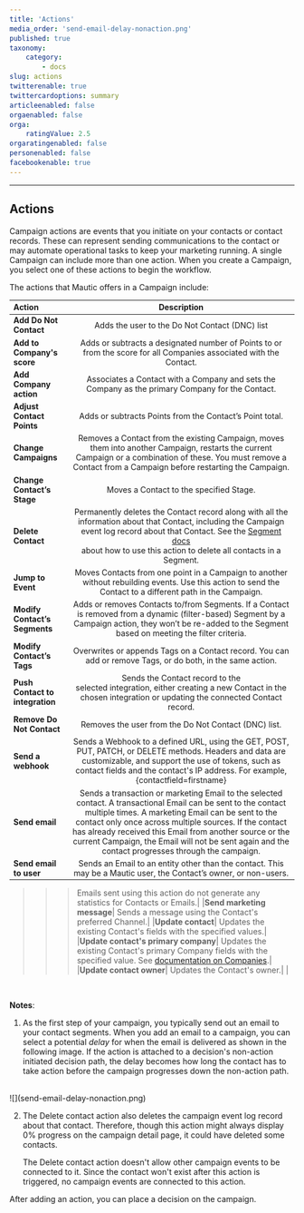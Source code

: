 ```yaml
---
title: 'Actions'
media_order: 'send-email-delay-nonaction.png'
published: true
taxonomy:
    category:
        - docs
slug: actions
twitterenable: true
twittercardoptions: summary
articleenabled: false
orgaenabled: false
orga:
    ratingValue: 2.5
orgaratingenabled: false
personenabled: false
facebookenable: true
---
```


---------------------
## Actions

Campaign actions are events that you initiate on your contacts or contact records. These can represent sending communications to the contact or may automate operational tasks to keep your marketing running. A single Campaign can include more than one action. When you create a Campaign, you select one of these actions to begin the workflow.

The actions that Mautic offers in a Campaign include:

| Action        | Description  | 
| :------------- | :----------: | 
| **Add Do Not Contact**|Adds the user to the Do Not Contact (DNC) list |
| **Add to Company's score** |Adds or subtracts a designated number of Points to or from the score for all Companies associated with the Contact. |
|**Add Company action**| Associates a Contact with a Company and sets the Company as the primary Company for the Contact.|
|**Adjust Contact Points**| Adds or subtracts Points from the Contact’s Point total.|
|**Change Campaigns**| Removes a Contact from the existing Campaign, moves them into another Campaign, restarts the current Campaign or a combination of these. You must remove a Contact from a Campaign before restarting the Campaign.|
|**Change Contact’s Stage**| Moves a Contact to the specified Stage.|
|**Delete Contact**| Permanently deletes the Contact record along with all the information about that Contact, including the Campaign event log record about that Contact. See the [Segment docs][segments] <br> about how to use this action to delete all contacts in a Segment.|
|**Jump to Event**| Moves Contacts from one point in a Campaign to another without rebuilding events. Use this action to send the Contact to a different path in the Campaign.|
|**Modify Contact’s Segments**| Adds or removes Contacts to/from Segments. If a Contact is removed from a dynamic (filter-based) Segment by a Campaign action, they won’t be re-added to the Segment based on meeting the filter criteria.|
|**Modify Contact’s Tags**| Overwrites or appends Tags on a Contact record. You can add or remove Tags, or do both, in the same action.|
|**Push Contact to integration**| Sends the Contact record to the <br> selected integration, either creating a new Contact in the chosen integration or updating the connected Contact record.|
|**Remove Do Not Contact**| Removes the user from the Do Not Contact (DNC) list.|
|**Send a webhook**| Sends a Webhook to a defined URL, using the GET, POST, PUT, PATCH, or DELETE methods. Headers and data are customizable, and support the use of tokens, such as contact fields and the contact's IP address. For example, {contactfield=firstname}|
|**Send email**| Sends a transaction or marketing Email to the selected contact. A transactional Email can be sent to the contact multiple times. A marketing Email can be sent to the contact only once across multiple sources. If the contact has already received this Email from another source or the current Campaign, the Email will not be sent again and the contact progresses through the campaign.|
|**Send email to user**| Sends an Email to an entity other than the contact. This may be a Mautic user, the Contact’s owner, or non-users. 

>>> Emails sent using this action do not generate any statistics for Contacts or Emails.|
|**Send marketing message**| Sends a message using the Contact's preferred Channel.|
|**Update contact**| Updates the existing Contact's fields with the specified values.|
|**Update contact's primary company**| Updates the existing Contact's primary Company fields with the specified value. See [documentation on Companies][companies].|
|**Update contact owner**| Updates the Contact's owner.|
|

<br>

**Notes**:
1.  As the first step of your campaign, you typically send out an email to your contact segments. When you add an email to a campaign, you can select a potential *delay* for when the email is delivered as shown in the following image. If the action is attached to a decision's non-action initiated decision path, the delay becomes how long the contact has to take action before the campaign progresses down the non-action path. 
<br>
![](send-email-delay-nonaction.png)

2. The Delete contact action also deletes the campaign event log record about that contact. Therefore, though this action might always display 0% progress on the campaign detail page, it could have deleted some contacts.

   The Delete contact action doesn't allow other campaign events to be connected to it. Since the contact won't exist after this action is triggered, no campaign events are connected to this action.



After adding an action, you can place a decision on the campaign.


[segments]: </contacts/manage-segments>
[companies]: <contacts/companies>
